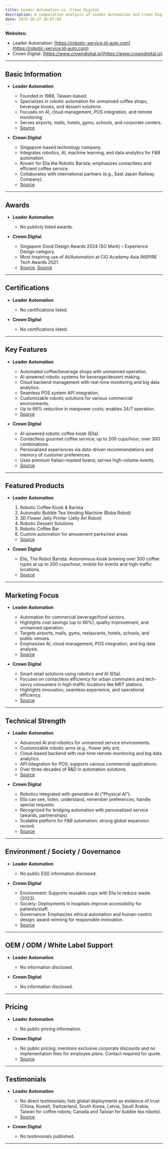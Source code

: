 ```yaml
---
title: Leader Automation vs. Crown Digital
description: A comparative analysis of Leader Automation and Crown Digital in the food and beverage automation sector.
date: 2025-10-17 16:07:00
---
```


**Websites:**
- Leader Automation: [https://robotic-service.ld-auto.com](https://robotic-service.ld-auto.com)
- Crown Digital: [https://www.crowndigital.io](https://www.crowndigital.io)

---

## Basic Information

- **Leader Automation**
  - Founded in 1988, Taiwan-based.
  - Specializes in robotic automation for unmanned coffee shops, beverage kiosks, and dessert solutions.
  - Focuses on AI, cloud management, POS integration, and remote monitoring.
  - Serves airports, malls, hotels, gyms, schools, and corporate centers.
  - [Source](https://robotic-service.ld-auto.com)

- **Crown Digital**
  - Singapore-based technology company.
  - Integrates robotics, AI, machine learning, and data analytics for F&B automation.
  - Known for Ella the Robotic Barista; emphasizes contactless and efficient coffee service.
  - Collaborates with international partners (e.g., East Japan Railway Company).
  - [Source](https://www.crowndigital.io/about)

---

## Awards

- **Leader Automation**
  - No publicly listed awards.

- **Crown Digital**
  - Singapore Good Design Awards 2024 (SG Mark) – Experience Design category.
  - Most Inspiring use of AI/Automation at CIO Academy Asia INSPIRE Tech Awards 2021.
  - [Source](https://www.crowndigital.io/post/ella-won-sg-mark-awards-2024), [Source](https://www.crowndigital.io/post/crown-digital-cio-academy-asia-s-inaugural-inspire-tech-awards-2021)

---

## Certifications

- **Leader Automation**
  - No certifications listed.

- **Crown Digital**
  - No certifications listed.

---

## Key Features

- **Leader Automation**
  - Automated coffee/beverage shops with unmanned operation.
  - AI-powered robotic systems for beverage/dessert making.
  - Cloud backend management with real-time monitoring and big data analytics.
  - Seamless POS system API integration.
  - Customizable robotic solutions for various commercial environments.
  - Up to 66% reduction in manpower costs; enables 24/7 operation.
  - [Source](https://robotic-service.ld-auto.com)

- **Crown Digital**
  - AI-powered robotic coffee kiosk (Ella).
  - Contactless gourmet coffee service; up to 200 cups/hour; over 300 combinations.
  - Personalized experiences via data-driven recommendations and memory of customer preferences.
  - Uses premium Italian-roasted beans; serves high-volume events.
  - [Source](https://www.crowndigital.io)

---

## Featured Products

- **Leader Automation**
    1. Robotic Coffee Kiosk & Barista
    2. Automatic Bubble Tea Vending Machine (Boba Robot)
    3. 3D Flower Jelly Printer (Jelly Art Robot)
    4. Robotic Dessert Solutions
    5. Robotic Coffee Bar
    6. Custom automation for amusement parks/rest areas
    - [Source](https://robotic-service.ld-auto.com/shop/category/robotic-coffee-shop-4)

- **Crown Digital**
    - Ella, The Robot Barista: Autonomous kiosk brewing over 300 coffee types at up to 200 cups/hour; mobile for events and high-traffic locations.
    - [Source](https://www.crowndigital.io)

---

## Marketing Focus

- **Leader Automation**
    - Automation for commercial beverage/food sectors.
    - Highlights cost savings (up to 66%), quality improvement, and unmanned operation.
    - Targets airports, malls, gyms, restaurants, hotels, schools, and public venues.
    - Emphasizes AI, cloud management, POS integration, and big data analysis.
    - [Source](https://robotic-service.ld-auto.com)

- **Crown Digital**
    - Smart retail solutions using robotics and AI (Ella).
    - Focuses on contactless efficiency for urban commuters and tech-savvy consumers in high-traffic locations like MRT stations.
    - Highlights innovation, seamless experience, and operational efficiency.
    - [Source](https://www.crowndigital.io/about)

---

## Technical Strength

- **Leader Automation**
    - Advanced AI and robotics for unmanned service environments.
    - Customizable robotic arms (e.g., flower jelly art).
    - Cloud-based backend with real-time remote monitoring and big data analytics.
    - API integration for POS; supports various commercial applications.
    - Over three decades of R&D in automation solutions.
    - [Source](https://robotic-service.ld-auto.com)

- **Crown Digital**
    - Robotics integrated with generative AI (“Physical AI”).
    - Ella can see, listen, understand, remember preferences, handle special requests.
    - Recognized for bridging automation with personalized service (awards, partnerships).
    - Scalable platform for F&B automation; strong global expansion record.
    - [Source](https://www.crowndigital.io/about)

---

## Environment / Society / Governance

- **Leader Automation**
    - No public ESG information disclosed.

- **Crown Digital**
    - Environment: Supports reusable cups with Ella to reduce waste (2023).
    - Society: Deployments in hospitals improve accessibility for patients/staff.
    - Governance: Emphasizes ethical automation and human-centric design; award-winning for responsible innovation.
    - [Source](https://www.crowndigital.io/about)

---

## OEM / ODM / White Label Support

- **Leader Automation**
    - No information disclosed.

- **Crown Digital**
    - No information disclosed.

---

## Pricing

- **Leader Automation**
    - No public pricing information.

- **Crown Digital**
    - No public pricing; mentions exclusive corporate discounts and no implementation fees for employee plans. Contact required for quote.
    - [Source](https://www.crowndigital.io/employee-plans)

---

## Testimonials

- **Leader Automation**
    - No direct testimonials; lists global deployments as evidence of trust (China, Kuwait, Switzerland, South Korea, Latvia, Saudi Arabia, Taiwan for coffee robots; Canada and Taiwan for bubble tea robots).
    - [Source](https://robotic-service.ld-auto.com/zh_TW/our-customer)

- **Crown Digital**
    - No testimonials published.

---